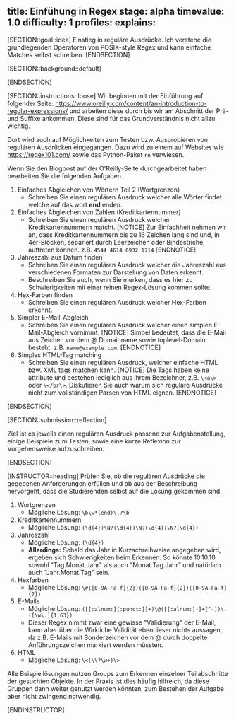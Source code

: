 title: Einfühung in Regex
stage: alpha
timevalue: 1.0
difficulty: 1
profiles:
explains:
---
[SECTION::goal::idea]
Einstieg in reguläre Ausdrücke. Ich verstehe die grundlegenden Operatoren von POSIX-style Regex 
und kann einfache Matches selbst schreiben.
[ENDSECTION]

[SECTION::background::default]

[ENDSECTION]

[SECTION::instructions::loose]
Wir beginnen mit der Einführung auf folgender Seite: 
https://www.oreilly.com/content/an-introduction-to-regular-expressions/ und arbeiten diese durch 
bis wir am Abschnitt der Prä- und Suffixe ankommen. Diese sind für das Grundverständnis nicht 
allzu wichtig.

Dort wird auch auf Möglichkeiten zum Testen bzw. Ausprobieren von regulären Ausdrücken eingegangen. 
Dazu wird zu einem auf Websites wie https://regex101.com/ sowie das Python-Paket `re` verwiesen.

Wenn Sie den Blogpost auf der O'Reilly-Seite durchgearbeitet haben bearbeiten Sie die folgenden 
Aufgaben.

1. Einfaches Abgleichen von Wörtern Teil 2 (Wortgrenzen)
    - Schreiben Sie einen regulären Ausdruck welcher alle Wörter findet welche auf das wort **end** 
   enden.
2. Einfaches Abgleichen von Zahlen (Kreditkartennummer)
    - Schreiben Sie einen regulären Ausdruck welcher Kreditkartennummern matcht. 
[NOTICE]
Zur Einfachheit nehmen wir an, dass Kreditkartennummern bis zu 16 Zeichen lang sind und, in 
4er-Blöcken, separiert durch Leerzeichen oder Bindestriche, auftreten können. 
z.B. `4544 4614 6932 1714`
[ENDNOTICE]
3. Jahreszahl aus Datum finden
    - Schreiben Sie einen regulären Ausdruck welcher die Jahreszahl aus verschiedenen Formaten zur 
   Darstellung von Daten erkennt.
    - Beschreiben Sie auch, wenn Sie merken, dass es hier zu Schwierigkeiten mit einer reinen 
   Regex-Lösung kommen sollte.
4. Hex-Farben finden
    - Schreiben Sie einen regulären Ausdruck welcher Hex-Farben erkennt.
5. Simpler E-Mail-Abgleich
    - Schreiben Sie einen regulären Ausdruck welcher einen simplen E-Mail-Abgleich vornimmt.
[NOTICE]
Simpel bedeutet, dass die E-Mail aus Zeichen vor dem @ Domainname sowie toplevel-Domain besteht. 
z.B. `name@example.com`.
[ENDNOTICE]
6. Simples HTML-Tag matching
    - Schreiben Sie einen regulären Ausdruck, welcher einfache HTML bzw. XML tags matchen kann.
[NOTICE]
Die Tags haben keine attribute und bestehen lediglich aus ihrem Bezeichner, z.B. `\<a\>` oder 
`\</br\>`. Diskutieren Sie auch warum sich reguläre Ausdrücke nicht zum vollständigen 
Parsen von HTML eignen.
[ENDNOTICE]

[ENDSECTION]

[SECTION::submission::reflection]

Ziel ist es jeweils einen regulären Ausdruck passend zur Aufgabenstellung, einige 
Beispiele zum Testen, sowie eine kurze Reflexion zur Vorgehensweise aufzuschreiben.

[ENDSECTION]

[INSTRUCTOR::heading]
Prüfen Sie, ob die regulären Ausdrücke die gegebenen Anforderungen erfüllen und ob aus der 
Beschreibung hervorgeht, dass die Studierenden selbst auf die Lösung gekommen sind.

1. Wortgrenzen
   - Mögliche Lösung: `\b\w*(end)\.?\b`
2. Kreditkartennummern
   - Mögliche Lösung: `(\d{4})\N?(\d{4})\N?(\d{4})\N?(\d{4})`
3. Jahreszahl
   - Mögliche Lösung: `(\d{4})`
   - **Allerdings:** Sobald das Jahr in Kurzschreibweise angegeben wird, ergeben sich 
     Schwierigkeiten beim Erkennen. So könnte 10.10.10 sowohl "Tag.Monat.Jahr" als auch 
     "Monat.Tag.Jahr" und natürlich auch "Jahr.Monat.Tag" sein. 
4. Hexfarben
   - Mögliche Lösung: `\#([0-9A-Fa-f]{2})([0-9A-Fa-f]{2})([0-9A-Fa-f]{2})`
5. E-Mails
   - Mögliche Lösung: `([[:alnum:][:punct:]]+)\@([[:alnum:]-]+[^-])\.([\w\.]{1,63})`
   - Dieser Regex nimmt zwar eine gewisse "Validierung" der E-Mail, kann aber über die Wirkliche 
     Validität ebendieser nichts aussagen, da z.B. E-Mails mit Sonderzeichen vor dem @ durch 
     doppelte Anführungszeichen markiert werden müssten.
6. HTML
   - Mögliche Lösung: `\<(\\?\w+)\>`

Alle Beispiellösungen nutzen Groups zum Erkennen einzelner Teilabschnitte der gesuchten Objekte. 
In der Praxis ist dies häufig hilfreich, da diese Gruppen dann weiter genutzt werden könnten, 
zum Bestehen der Aufgabe aber nicht zwingend notwendig. 

[ENDINSTRUCTOR]
